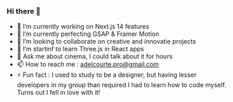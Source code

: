 ### Hi there 👋



- 🔭 I’m currently working on Next.js 14 features
- 🌱 I’m currently perfecting GSAP & Framer Motion
- 👯 I’m looking to collaborate on creative and innovatie projects
- 🤔 I’m startinf to learn Three.js in React apps
- 💬 Ask me about cinema, I could talk about it for hours
- 📫 How to reach me : adelcourte.pro@gmail.com
- ⚡ Fun fact : I used to study to be a designer, but having lesser developers in my group than required I had to learn how to code myself. Turns out I fell in love with it!
